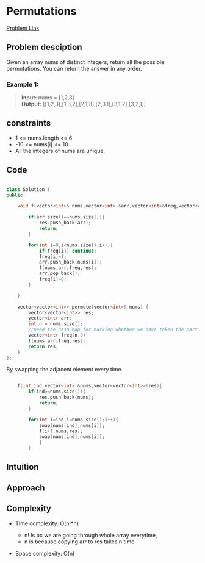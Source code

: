 # Permutations
[Problem Link](https://leetcode.com/problems/permutations/description/)

## Problem desciption 
Given an array nums of distinct integers, return all the possible permutations. You can return the answer in any order.

### Example 1:
> 
> **Input:** nums = [1,2,3] <br>
> **Output:** [[1,2,3],[1,3,2],[2,1,3],[2,3,1],[3,1,2],[3,2,1]]
> 
## constraints
* 1 <= nums.length <= 6
* -10 <= nums[i] <= 10
* All the integers of nums are unique.


## Code
```cpp

class Solution {
public:

    void f(vector<int>& nums,vector<int> &arr,vector<int>&freq,vector<vector<int>> &res){

        if(arr.size()==nums.size()){
            res.push_back(arr);
            return;
        }

        for(int i=0;i<nums.size();i++){
            if(freq[i]) continue;
            freq[i]=1;
            arr.push_back(nums[i]);
            f(nums,arr,freq,res);
            arr.pop_back();
            freq[i]=0;
        }

    }

    vector<vector<int>> permute(vector<int>& nums) {
        vector<vector<int>> res;
        vector<int> arr;
        int n = nums.size();
        //need the hash map for marking whether we have taken the particular ele
        vector<int> freq(n,0);
        f(nums,arr,freq,res);
        return res;
    }
};

```
By swapping the adjacent element every time.
```cpp

    f(int ind,vector<int> &nums,vector<vector<int>>&res){
        if(ind==nums.size()){
            res.push_back(nums);
            return;
        }

        for(int i=ind,i<nums.size();i++){
            swap(nums[ind],nums[i]);
            f(i+1,nums,res);
            swap(nums[ind],nums[i]);
            }
        }
```

## Intuition


## Approach


## Complexity
- Time complexity:   O(n!*n) <br>
    * n! is bc we are going through whole array everytime, 
    * n is because copying arr to res takes n time 


- Space complexity: O(n)
